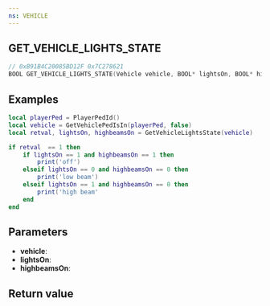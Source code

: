```yaml
---
ns: VEHICLE
---
```

## GET_VEHICLE_LIGHTS_STATE

```c
// 0xB91B4C20085BD12F 0x7C278621
BOOL GET_VEHICLE_LIGHTS_STATE(Vehicle vehicle, BOOL* lightsOn, BOOL* highbeamsOn);
```

## Examples

```lua
local playerPed = PlayerPedId()
local vehicle = GetVehiclePedIsIn(playerPed, false)
local retval, lightsOn, highbeamsOn = GetVehicleLightsState(vehicle)

if retval  == 1 then
    if lightsOn == 1 and highbeamsOn == 1 then
        print('off')
    elseif lightsOn == 0 and highbeamsOn == 0 then
        print('low beam')
    elseif lightsOn == 1 and highbeamsOn == 0 then
        print('high beam'
    end
end
```


## Parameters
* **vehicle**: 
* **lightsOn**: 
* **highbeamsOn**: 

## Return value
